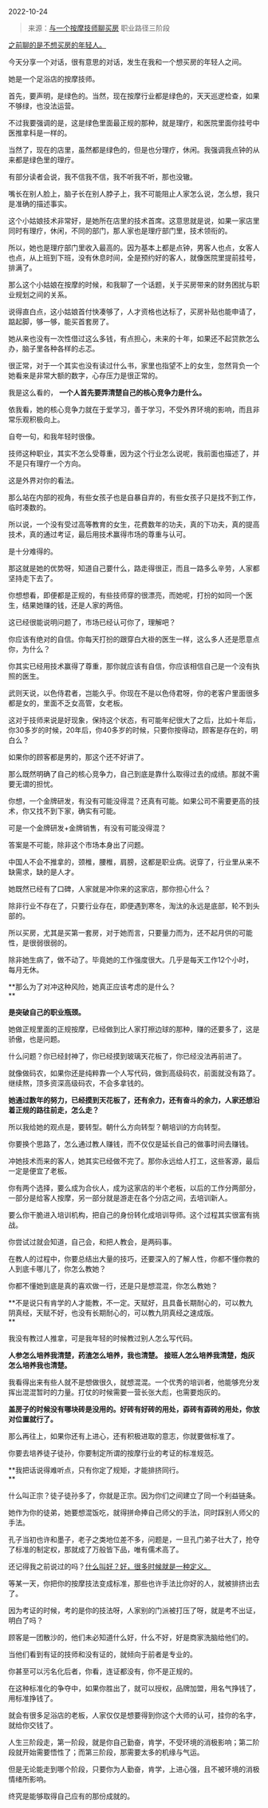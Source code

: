 2022-10-24

> 来源：[与一个按摩技师聊买房](http://mp.weixin.qq.com/s?__biz=MzU0MjYwNDU2Mw==&mid=2247508433&idx=2&sn=a13cbf01030e5636a3fae0d60b9c3596&chksm=fb1acdadcc6d44bbb03d3be057828c22179688f1cc4f90cd5722af9d7590b87d49cc61a8211d&scene=27#wechat_redirect)
> 职业路径三阶段

[之前聊的是不想买房的年轻人。](http://mp.weixin.qq.com/s?__biz=MzU0MjYwNDU2Mw==&mid=2247508425&idx=1&sn=6c3936a02643f203df36337d8453989a&chksm=fb1acdb5cc6d44a3c66b9cb9ba3fda55f6831e815bc26c7f3f3727e08a1e01e1656975225189&scene=21#wechat_redirect)

今天分享一个对话，很有意思的对话，发生在我和一个想买房的年轻人之间。

她是一个足浴店的按摩技师。

首先，要声明，是绿色的。当然，现在按摩行业都是绿色的，天天巡逻检查，如果不够绿，也没法运营。  

不过我要强调的是，这是绿色里面最正规的那种，就是理疗，和医院里面你挂号中医推拿科是一样的。

当然了，现在的店里，虽然都是绿色的，但是也分理疗，休闲。我强调我点钟的从来都是绿色里的理疗。

有部分读者会说，我不信我不信，我不听我不听，那也没辙。

嘴长在别人脸上，脑子长在别人脖子上，我不可能阻止人家怎么说，怎么想，我只是准确的描述事实。  

这个小姑娘技术非常好，是她所在店里的技术首席。这意思就是说，如果一家店里同时有理疗，休闲，不同的部门，那人家也是理疗部门里，技术领衔的。  

所以，她也是理疗部门里收入最高的。因为基本上都是点钟，男客人也点，女客人也点，从上班到下班，没有休息时间，全是预约好的客人，就像医院里提前挂号，排满了。

那么这个小姑娘在按摩的时候，和我聊了一个话题，关于买房带来的财务困扰与职业规划之间的关系。  

说得直白点，这小姑娘首付快凑够了，人才资格也达标了，买房补贴也能申请了，踮起脚，够一够，能买首套房了。

她从来也没有一次性借过这么多钱，有点担心，未来的十年，如果还不起贷款怎么办，脑子里各种各样的忐忑。

很正常，对于一个其实也没有读过什么书，家里也指望不上的女生，忽然背负一个她看来是非常大额的数字，心存压力是很正常的。

我是这么看的， **一个人首先要弄清楚自己的核心竞争力是什么。**

依我看，她的核心竞争力就在于爱学习，善于学习，不受外界环境的影响，而且非常乐观积极向上。

自夸一句，和我年轻时很像。  

技师这种职业，其实不怎么受尊重，因为这个行业怎么说呢，我前面也描述了，并不是只有理疗一个方向。  

这是外界对你的看法。  

那么站在内部的视角，有些女孩子也是自暴自弃的，有些女孩子只是找不到工作，临时凑数的。

所以说，一个没有受过高等教育的女生，花费数年的功夫，真的下功夫，真的提高技术，真的通过考证，最后用技术赢得市场的尊重与认可。

是十分难得的。

那这就是她的优势呀，知道自己要什么，路走得很正，而且一路多么辛劳，人家都坚持走下去了。

你想想看，即便都是正规的，有些技师穿的很漂亮，而她呢，打扮的如同一个医生，结果她赚的钱，还是人家的两倍。  

这已经很能说明问题了，市场已经认可你了，理解吧？  

你应该有绝对的自信。你每天打扮的跟穿白大褂的医生一样，这么多人还是愿意点你，为什么？

你其实已经用技术赢得了尊重，那你就应该有自信，你应该相信自己是一个没有执照的医生。  

武则天说，以色侍君者，岂能久乎。你现在不是以色侍君呀，你的老客户里面很多都是女的，里面不乏女高管，女老板。  

这对于技师来说是好现象，保持这个状态，有可能年纪很大了之后，比如十年后，你30多岁的时候，20年后，你40多岁的时候，只要你按得动，顾客是存在的，明白么？  

如果你的顾客都是男的，那这个还不好讲了。  

那么既然明确了自己的核心竞争力，自己到底是靠什么取得过去的成绩。那就不需要无谓的担忧。  

你想，一个金牌研发，有没有可能没得混？还真有可能。如果公司不需要更高的技术，你又找不到下家，确实有可能。  

可是一个金牌研发+金牌销售，有没有可能没得混？  

答案是不可能，除非这个市场本身出了问题。

中国人不会不推拿的，颈椎，腰椎，肩膀，这都是职业病。说穿了，行业里从来不缺需求，缺的是人才。  

她既然已经有了口碑，人家就是冲你来的这家店，那你担心什么？  

除非行业不存在了，只要行业存在，即便遇到寒冬，淘汰的永远是底部，轮不到头部的。  

所以买房，尤其是买第一套房，对于她而言，只要量力而为，还不起月供的可能性，是很弱很弱的。  

除非她生病了，做不动了。毕竟她的工作强度很大。几乎是每天工作12个小时，每月无休。

 **那么为了对冲这种风险，她真正应该考虑的是什么？  
**

 **是突破自己的职业瓶颈。**  

她做正规里面的正规按摩，已经做到比人家打擦边球的那种，赚的还要多了，这是骄傲，也是问题。  

什么问题？你已经封神了，你已经摸到玻璃天花板了，你已经没法再前进了。  

就像做码农，如果你还是纯粹靠一个人写代码，做到高级码农，前面就没有路了。继续熬，顶多资深高级码农，不会多拿钱的。  

 **她通过数年的努力，已经摸到天花板了，还有余力，还有奋斗的余力，人家还想沿着正规的路往前走，怎么走？**

所以我给她的观点是，要转型。朝什么方向转型？朝培训的方向转型。

你要换个思路了，怎么通过教人赚钱，而不仅仅是延长自己的做事时间去赚钱。  

冲她技术而来的客人，她其实已经做不完了。那你永远给人打工，这些客源，最后一定是便宜了老板。  

你有两个选择，要么成为合伙人，成为这家店的半个老板，以后的工作分两部分，一部分是给客人按摩，另一部分就是游走在各个分店之间，去培训新人。  

要么你干脆进入培训机构，把自己的身份转化成培训导师。这个过程其实很富有挑战。  

你尝试过就会知道，自己会，和把人教会，是两码事。

在教人的过程中，你要总结出大量的技巧，还要深入的了解人性，你都不懂你教的人到底卡哪儿了，你怎么教她？  

你都不懂她到底是真的喜欢做一行，还是只是想混混，你怎么教她？

 **不是说只有肯学的人才能教，不一定。天赋好，且具备长期耐心的，可以教九阴真经，天赋不好，也没有长期耐心的，可以教九阴真经之速成版。  
**

我没有教过人推拿，可是我年轻的时候教过别人怎么写代码。  

 **人参怎么培养我清楚，药渣怎么培养，我也清楚。** **接班人怎么培养我清楚，炮灰怎么培养我也清楚。**

我看得出来有些人就不是想做很久，就想混混。一个优秀的培训者，他能够充分发挥出混混暂时的力量。打仗的时候需要一营长张大彪，也需要炮灰的。

 **盖房子的时候没有哪块砖是没用的。好砖有好砖的用处，孬砖有孬砖的用处，你放对位置就行了。**

那么再往上，如果你还有上进心，还有积极进取的意志，你就要做标准了。  

你要去培养徒子徒孙，你要制定所谓的按摩行业的考证的标准规范。  

 **我把话说得难听点，只有你定了规矩，才能排挤同行。  
**

什么叫正宗？徒子徒孙多了，你就是正宗。因为你们之间建立了同一个利益链条。  

她作为你的徒弟，她要想混饭吃，就得拼命捧自己师父的手法，同时踩别人师父的手法。  

孔子当初也许和墨子，老子之类地位差不多，问题是，一旦孔门弟子壮大了，抢夺了标准的制定权，那就成了万般皆下品，唯有儒术高了。  

还记得我之前说过的吗？[什么叫好？好，很多时候就是一种定义。](https://mp.weixin.qq.com/s?__biz=MzU0MjYwNDU2Mw==&mid=2247508104&idx=2&sn=022d214b52384609e93cf726eeb578f3&chksm=fb1accf4cc6d45e2499b392c05b80972020c5524586ddf41c9ee58c5b70fa364ee67ca12bb8e&token=277112139&lang=zh_CN&scene=21#wechat_redirect)  

等某一天，你把你的按摩技法变成标准，那些也许手法比你好的人，就被排挤出去了。  

因为考证的时候，考的是你的技法呀，人家别的门派被打压了呀，就是考不出证，明白了吗？

顾客是一团散沙的，他们未必知道什么好，什么不好，好是商家洗脑给他们的。

当他们看到有证的技师和没有证的，就倾向于前者是专业的。  

你甚至可以污名化后者，你看，连证都没有，你不是正规的。  

在这种标准化的争夺中，如果你胜出了，就可以授权，品牌加盟，用名气挣钱了，用标准挣钱了。  

就会有很多足浴店的老板，人家仅仅是想要得到你这个大师的认可，挂你的名字，就给你交钱了。  

人生三阶段走，第一阶段，就是你自己勤奋，肯学，不受环境的消极影响；第二阶段就开始需要悟性了；而第三阶段，那需要太多的机缘与气运。  

但是无论能走到哪个阶段，只要你为人勤奋，肯学，上进心强，且不被环境的消极情绪所影响。  

终究是能够取得自己应有的那份成就的。

